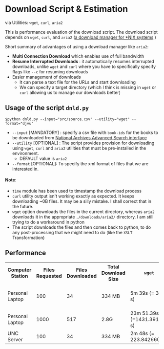 # Download Script & Estimation
via Utilities: `wget`, `curl`, `aria2`

This is performance evaluation of the download script. The download script depends on `wget`, `curl`, and `aria2` ([a download manager for *NIX systems](http://aria2.sourceforge.net/) )

Short summary of advantages of using a download manager like `aria2`:

- __Multi Connection Download__ which enables use of full bandwidth
- __Resume Interrupted Downloads__ : it automatically resumes interrupted downloads, unlike `wget` and `curl` where you have to specifically specify flags like `--c` for resuming downloads
- Easier management of downloads
    - It can parse a text file for the URLs and start downloading
    - We can specify a target directory (which I think is missing in `wget` or `curl` allowing us to manage our downloads better)

## Usage of the script `dnld.py`
    $python dnld.py --input="src/source.csv" --utility="wget" --format="djvu"

- `--input` [MANDATORY] : specify a csv file with `book-ids` for the books to be downloaded from [National Archives Advanced Search interface](http://archive.org/advancedsearch.php?q=mediatype:texts)
- `--utility` [OPTIONAL] : The script provides provision for downloading using `wget`, `curl` and `aria2` utilities that must be pre-installed in the environment.
    - DEFAULT value is `aria2`
- `--format` [OPTIONAL]: To specify the xml format of files that we are interested in.

#### Note:

- `time` module has been used to timestamp the download process
- `curl` utility output isn't working exactly as expected. It keeps downloading ~0B files. It may be a silly mistake. I shall correct that in the future.
- `wget` option downloads the files in the current directory, whereas `aria2` downloads it in the appropriate `./downloads/aria2/` directory. I am still trying to do a workaround in python
- The script downloads the files and then comes back to python, to do any post-processing that we might need to do (like the `XSLT` Transformation)


## Performance

<table>
    <tr>
        <th>Computer Station</th>
        <th>Files Requested</th>
        <th>Files Downloaded</th>
        <th>Total Download Size</th>
        <th><code>wget</code></th>
        <th><code>aria2</code></th>
        <th><code>curl</code></th>
    </tr>
    <tr>
        <td>Personal Laptop</td>
        <td>100</td>
        <td>34</td>
        <td>334 MB</td>
        <td>5m 39s (= 339 s)</td>
        <td>1m 54.02 s (114.02 s)</td>
        <td>-</td>
    </tr>
    <tr>
        <td>Personal Laptop</td>
        <td>1000</td>
        <td>517</td>
        <td>2.8G</td>
        <td>23m 51.39s (=1431.391540 s)</td>
        <td>-</td>
        <td>-</td>
    </tr>
    <tr>
        <td>UNC Server</td>
        <td>100</td>
        <td>34</td>
        <td>334 MB</td>
        <td>2m 48s (= 223.842660 s)</td>
        <td>-</td>
        <td>-</td>
    </tr>
</table>



